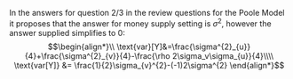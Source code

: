 In the answers for question 2/3 in the review questions for the Poole Model it proposes that the answer for money supply setting is $\sigma^2$, however the answer supplied simplifies to $0$: 
$$\begin{align*}\\
\text{var}[Y]&=\frac{\sigma^{2}_{u}}{4}+\frac{\sigma^{2}_{v}}{4}-\frac{\rho 2\sigma_v\sigma_{u}}{4}\\\\
\text{var[Y]} &= \frac{1}{2}\sigma_{v}^{2}-(-1)2\sigma^{2}
\end{align*}$$
